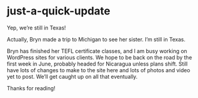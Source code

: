 # just-a-quick-update

Yep, we’re still in Texas!

Actually, Bryn made a trip to Michigan to see her sister. I’m still in Texas.

Bryn has finished her TEFL certificate classes, and I am busy working on WordPress sites for various clients. We hope to be back on the road by the first week in June, probably headed for Nicaragua unless plans shift. Still have lots of changes to make to the site here and lots of photos and video yet to post. We’ll get caught up on all that eventually.

Thanks for reading!